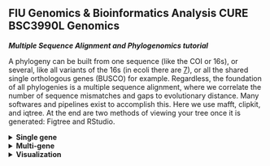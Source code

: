 ## FIU Genomics & Bioinformatics Analysis CURE BSC3990L Genomics ###

***Multiple Sequence Alignment and Phylogenomics tutorial***

A phylogeny can be built from one sequence (like the COI or 16s), or several, like all variants of the 16s (in ecoli there are [7](https://biocyc.org/gene?orgid=ECOLI&id=EG30085)), or all the shared single orthologous genes (BUSCO) for example. Regardless, the foundation of all phylogenies is a multiple sequence alignment, where we correlate the number of sequence mismatches and gaps to evolutionary distance. Many softwares and pipelines exist to accomplish this. Here we use mafft, clipkit, and iqtree. At the end are two methods of viewing your tree once it is generated: Figtree and RStudio.

<details>
  <summary><b>Single gene</b></summary>

## Extract Sequences

The first step is to gather all the gene sequences you are interested in aligning. We will use the rrsA 16s sequence as a continuation from the [BLAST tutorial](https://github.com/FierstLab/Bootcamp/blob/main/5.ntBLAST.md). If you have completed this tutorial, then you should have a directory called blast_loop with 5 ecoli genomes and the directory called blast_out. 

**cd to blast_out** and you should have 5 output files that end in _blast.out

`more` or `less` one of these files. It should look something like:
```
NC_000913.3:4035531-4037072     NZ_CP024138.1   99.676  1542    5       0       1       1542    3848577 3847036 0.0     2820
NC_000913.3:4035531-4037072     NZ_CP024138.1   99.546  1542    6       1       1       1542    548767  550307  0.0     2808
NC_000913.3:4035531-4037072     NZ_CP024138.1   98.962  1542    16      0       1       1542    4852712 4851171 0.0     2760
NC_000913.3:4035531-4037072     NZ_CP024138.1   98.898  1542    17      0       1       1542    4567895 4566354 0.0     2754
NC_000913.3:4035531-4037072     NZ_CP024138.1   98.898  1542    17      0       1       1542    4736107 4734566 0.0     2754
NC_000913.3:4035531-4037072     NZ_CP024138.1   98.898  1542    16      1       1       1542    1258286 1259826 0.0     2752
NC_000913.3:4035531-4037072     NZ_CP024138.1   98.768  1542    17      2       1       1542    4527455 4525916 0.0     2741
```

**Note:** For nematodes, the ribosomal gene typically used for phylogenies is the 18s sequence (it's actually 18s, 5.8s, and 28s of the rDNA, but we'll say 18s for simplicity) taken from a previous [nematode phylogenomics paper](https://www.pnas.org/doi/epdf/10.1073/pnas.0403094101) The nematode 18s sequence is in the file /home/data/jfierst_classroom/msaPractice/18s.fasta

The BLAST output tells us which regions of the genomes match the sequence of interest (columns 9 and 10), but they don't give us the actual sequnces, so we need to make a bed file and use bedtools getfasta to extract these fasta sequences.

**cd back into the blast_loop directory**

Make your script:
```
vi bedtools.sh
```

hit [i] for insert, then copy/paste the following code. The code is commented so that you know what each line is doing. 

```
#!/bin/bash

#SBATCH --account acc_jfierst_classroom
#SBATCH --partition highmem1
#SBATCH --qos highmem1
#SBATCH --output=output_bedtools.log
#SBATCH --mail-user=username@fiu.edu    #use your own email instead
#SBATCH --mail-type=ALL

module load bedtools2-2.27.1-gcc-8.2.0-bxmhnwb #load the software

#loop makes bed file from blast output and extracts sequence from fasta file
while read -r line; do

#take the first line from each blast output file and cut columns 2,9,10 to make a bed file
  head -1 ./blast_out/${line}_blast.out | cut -f 2,9,10 > ${line}.bed

#check if column 2 of bed file is less than column 3, if not switch them (if will cause an error if anitsense)
  awk '{if ($2 > $3) {temp = $2; $2 = $3; $3 = temp} print}' ${line}.bed > tmpfile && mv tmpfile ${line}.bed

#check to make sure bed files are tab delimited
  sed -i 's/ /\t/g' ${line}.bed

#use bedtools getfasta to get sequnce from genome
  bedtools getfasta -fi ${line} -bed ${line}.bed -fo ${line}.tmp

done < list.txt

#concatenate all sequences together into a single file
cat *.tmp > cat_rrsA.fasta

#remove intermediate files
rm *.fai
rm *.tmp
rm *.bed
```
hit [Esc] and type `:wq` and then hit [enter] 

```
sbatch bedtools.sh
```
You can find more information on bedtools getfasta here: https://bedtools.readthedocs.io/en/latest/content/tools/getfasta.html

This script runs finished in seconds and your output is the file cat_rrsA.fasta. `more` or `less` the file. What does it look like?

These names (lines beginning with ">") are going to be annoying later on. Let's fix it!

```
sed -i 's/contig_1:138094-139635/lab_strain/g' cat_rrsA.fasta
sed -i 's/NC_000913.3:4035531-4037072/ASM584/g' cat_rrsA.fasta
sed -i 's/NC_002695.2:3449868-3451409/ASM886/g' cat_rrsA.fasta
sed -i 's/NC_007946.1:4202676-4204217/ASM132/g' cat_rrsA.fasta
sed -i 's/NZ_CP024138.1:3847036-3848577/ASM285/g' cat_rrsA.fasta
```

## Align Sequences

Make your script:
```
vi mafft.sh
```

hit [i] for insert and copy/paste the following:
```
#!/bin/bash

#SBATCH --account acc_jfierst_classroom
#SBATCH --partition highmem1
#SBATCH --qos highmem1
#SBATCH --output=output_mafft.log
#SBATCH --mail-user=username@fiu.edu    #use your own email instead
#SBATCH --mail-type=ALL

module load mafft-7.221-gcc-8.2.0-y6cgezm #load the software

linsi --thread 16 --maxiterate 1000 cat_rrsA.fasta > rrsA_aligned.fasta
```
hit [Esc] and type `:wq` and then hit [enter] 

```
sbatch mafft.sh
```

The code finishes in seconds and the output is rrsA_aligned.fasta. `more` or `less` rrsA_aligned.fasta. What does it look like? Do you see rows of `-------------`? What does `----` indicate?

## Trim Alignments

We need to "trim" our alignments because gaps may exist in the alignment which are not informative. Specifically, we remove all gaps present in 90% of sequences, thereby only keeping the gaps which may be informative when building the phylogeny. We use a software called ClipKit to do this, with the option smart-gap. 

First, this software isn't available as a module on the HPC, so we must install it with mamba.

```
module load mamba/23.1.0-4
```

```
conda create -n clipkit
```

```
source activate clipkit
```

```
mamba install bioconda::clipkit
```

Type `clipkit -h` and the manual should appear if you've installed it correctly.

Make your script:

```
vi clipkit.sh
```

hit [i] for insert and copy/paste the following:

```
#!/bin/bash

#SBATCH --account acc_jfierst_classroom
#SBATCH --partition highmem1
#SBATCH --qos highmem1
#SBATCH --output=output_clipkit.log
#SBATCH --mail-user=username@fiu.edu    #use your own email instead
#SBATCH --mail-type=ALL

module load mamba/23.1.0-4

source activate clipkit

clipkit -m smart-gap rrsA_aligned.fasta
```

hit [Esc] and type `:wq` and then hit [enter] 

```
sbatch clipkit.sh
```

The code runs in ~30 seconds on the ecoli data. The output file is rrsA_aligned.fasta.clipkit. `more` or `less` the file. Do you see a difference between this file and the rrsA_aligned.fasta file? 

## Build the Tree
Make the script:

```
vi iqtree.sh
```

hit [i] for insert and copy/paste the following:
```
#!/bin/bash

#SBATCH --account acc_jfierst_classroom
#SBATCH --partition highmem1
#SBATCH --qos highmem1
#SBATCH --output=output_iqtree.log
#SBATCH --mail-user=username@fiu.edu    #use your own email instead
#SBATCH --mail-type=ALL


module load iqtree-2-gcc-8.2.0

iqtree2 -s rrsA_aligned.fasta.clipkit -m MFP -bb 1000 -alrt 1000 -nt AUTO
```
hit [Esc] and type `:wq` and then hit [enter] 

```
sbatch iqtree.sh
```

Here, we are running iqtree with the with the MFP option which will test a bunch of phylogenetic models on your data, calculate AIC, AICc, and BIC scores, then choose the model with the best (smallest) BIC score (this can be changed by adding `-AIC` or `-AICc`. `-bb` specifies the number of bootstrap replicates. `-alrt` is similar to `-bb` and specifies bootstrap replicates when calculating branch support. Finally, `-nt AUTO` allows the program to determine the best number of cores to use for efficiency.

The code runs for ~5minutes with the ecoli data. Many files will be output. The rrsA_aligned.fasta.clipkit.treefile is the nexus file which you can download to your personal computer and view in Figtree or Rstudio as described in the visualization section below. If you type `head rrsA_aligned.fasta.clipkit.treefile`, then you should see:

```
(contig_1_138094-139635:0.0006492102,(NC_000913.3_4035531-4037072:0.0000324674,(NC_002695.2_3449868-3451409:0.0000010000,NZ_CP024138.1_3847036-3848577:0.001
5950342)100/100:1.1955503250)0/20:0.0019178427,NC_007946.1_4202676-4204217:0.0000010000);
```

iqtree can be a difficult program to grasp as it has many options, models, and parameters. See the documentation of more information: http://www.iqtree.org/doc/Tutorial#first-running-example

</details>

<details>
  <summary><b>Multi-gene</b></summary>

There are two ways to infer a species tree from many genes: concatenation of sequences or concatenation of trees. What I mean by this is that we can do multiple sequence alignment of many genes, concatenate those sequences together, and then calculate the maximum likelihood tree, OR we can do a multiple sequence alignment for many genes, calculate a maximum likelihood tree for each gene, and then find the species tree by concatenating the gene trees. Science is headed toward the latter, however we here will do the easier option of concatenating the sequences and then finding the maximum-likelihood tree. For a tutorial concatenating gene trees, see [].

A multi-gene tree with sequence concatenation follows much of the same steps as a single gene-tree. However, instead of one trimmed MSA, we will generate several (one per gene). It is important that all MSAs have the same headers (lines beginning with >). All alignments are then concatenated with AMAS, which generates two files needed to run IQTREE, a concatenated msa and a partition file. 

For this tutorial we will use the 7 variants of 16s rDNA found in _E.coli_ to demonstrate the process of building a phylogeny from a multi-gene MSA.

## Get the Data

`cd` to your working directory (for me this is /home/data/jfierst_classroom/tori)

Make a directory to keep your work in (stay organized!)
```
mkdir multigene_phylogeny
```

```
cd multigene_phylogeny
```

Get the data:
```
cp -R /home/data/jfierst_classroom/msaPractice/genomes ./.
cp -R /home/data/jfierst_classroom/msaPractice/rrs ./.
```

```
ls -Rlath
```

You should see that within the /rrs/ directory there are 7 fasta sequences. Within the /genomes/ directory there is a directory per species, each containing a fna file (the genome for that species).

Make list of genes and list of species (preparation for loops). 

<br>

**Do not copy/paste the code block, do it line by line.**
```
cd genomes  #move into the genomes directory
ls * > ./../species.txt  #list the directories into species.txt (species.txt will be located in the multigene_phylogeny directory)
cd ../rrs  #move back a directory and into the rrs directory
ls * > ./../genes.txt  #list the files into genes.txt (genes.txt will be located in the multigene_phylogeny directory)
cd ..  #move back into the multigene_phylogeny directory
```
```
more species.txt
```
What does species.txt look like? Right, there's been a problem. We want a list of species without all the directory information. Lets fix it!

<br>

**Do not copy/paste the code block, do it line by line.**
```
awk 'NR%3==1' species.txt > temp  #prints the first of every three lines and saves the first to temp
sed -i 's/://g' temp #removes ':' symbol
mv temp species.txt #moves temp to species.txt 
```

```
more species.txt
```
Have we fixed it?

species.txt should look like:
```
ASM132
ASM285
ASM584
ASM886
lab_strain
```
And genes.txt should look like:
```
rrsA.fasta
rrsB.fasta
rrsC.fasta
rrsD.fasta
rrsE.fasta
rrsG.fasta
rrsH.fasta
```


## BLAST to Find Sequences

Make the script:
```
vi blast.sh
```

hit [i] for insert and copy/paste the following:
```
#!/bin/bash

#SBATCH --account acc_jfierst_classroom
#SBATCH --partition highmem1
#SBATCH --qos highmem1
#SBATCH --output=output_blast.log
#SBATCH --mail-user=username@fiu.edu    #use your own email instead
#SBATCH --mail-type=ALL

module load blast-plus-2.11.0  #load software

mkdir -p blast_out    #make output directory if it doesn't already exist

#A loop within a loop, the first one chooses a gene sequence from genes.txt and the second one goes through the list of species 
while read -r gene; do
  while read -r species; do
    blastn -query ./rrs/${gene} -subject ./genomes/${species}/*.fna -outfmt 6 -out ./blast_out/${gene}_${species}_blast.out
  done < species.txt
done < genes.txt
```
hit [Esc] and type `:wq` and then hit [enter] 

Submit the script:
```
sbatch blast.sh
```
Your output is in blast_out. It should be 35 files (7 genes * 5 species). 


## Extract Sequences

Make your script:
```
vi bedtools.sh
```

hit [i] for insert, then copy/paste the following code. The code is commented so that you know what each line is doing. 

```
#!/bin/bash

#SBATCH --account acc_jfierst_classroom
#SBATCH --partition highmem1
#SBATCH --qos highmem1
#SBATCH --output=output_bedtools.log
#SBATCH --mail-user=username@fiu.edu    #use your own email instead
#SBATCH --mail-type=ALL

module load bedtools2-2.27.1-gcc-8.2.0-bxmhnwb #load the software

mkdir -p concatenated_sequences

#loop makes bed file from blast output and extracts sequence from fasta file
for file in ./blast_out/*; do

#take the first line from each blast output file and cut columns 2,9,10 to make a bed file
  head -1 ${file} | cut -f 2,9,10 > ${file}.bed

#check if column 2 of bed file is less than column 3, if not switch them (if will cause an error if anitsense)
  awk '{if ($2 > $3) {temp = $2; $2 = $3; $3 = temp} print}' ${file}.bed > tmpfile && mv tmpfile ${file}.bed

#check to make sure bed files are tab delimited
  sed -i 's/ /\t/g' ${file}.bed

done

#use bedtools getfasta to get sequnce from genome
while read -r species; do
  while read -r gene; do
    bedtools getfasta -fi ./genomes/${species}/*.fna -bed ./blast_out/${gene}_${species}*.bed -fo ./blast_out/${gene}_${species}.tmp
  done < genes.txt
done < species.txt

#fix header lines (lines with >, so that it is just the species name)
while read -r species; do
  for file in ./blast_out/*${species}*.tmp; do
    sed "s/^>.*/>${species}/" ${file} > ${file}.fixed
  done
done < species.txt

#concatenate all sequences per gene together into a single file
while read -r gene; do
  cat ./blast_out/*${gene}*.tmp.fixed > ./concatenated_sequences/cat_${gene}
done < genes.txt

#remove intermediate files
rm ./blast_out/*.tmp
rm ./blast_out/*.bed
rm ./blast_out/*.fixed
```
hit [Esc] and type `:wq` and then hit [enter] 

```
sbatch bedtools.sh
```
Your output is in the directory concatenated_sequences. `cd` into the directory and `ls`. You should see 7 files corresponding the each gene. `head` a file, what do you see? If you type `grep ">" *`, then you should see that all lines beginning with ">" are simplified to the strain names. Remember to `cd` back to multigene_phylogeny before continuing.

## Align Sequences

Make your script:
```
vi mafft.sh
```

hit [i] for insert and copy/paste the following:
```
#!/bin/bash

#SBATCH --account acc_jfierst_classroom
#SBATCH --partition highmem1
#SBATCH --qos highmem1
#SBATCH --output=output_mafft.log
#SBATCH --mail-user=username@fiu.edu    #use your own email instead
#SBATCH --mail-type=ALL

module load mafft-7.221-gcc-8.2.0-y6cgezm #load the software

for file in ./concatenated_sequences/*; do
  linsi --thread 16 --maxiterate 1000 ${file} > ${file}.aligned
done 
```
hit [Esc] and type `:wq` and then hit [enter] 

```
sbatch mafft.sh
```

## Trim Alignments

```
vi clipkit.sh
```

hit [i] for insert and copy/paste the following:

```
#!/bin/bash

#SBATCH --account acc_jfierst_classroom
#SBATCH --partition highmem1
#SBATCH --qos highmem1
#SBATCH --output=output_clipkit.log
#SBATCH --mail-user=username@fiu.edu    #use your own email instead
#SBATCH --mail-type=ALL

module load mamba/23.1.0-4

source activate clipkit

for file in ./concatenated_sequences/*.aligned; do
  clipkit -m smart-gap ${file}
done

#remove intermediate files
cd concatenated_sequences
rm *.fasta   
rm *.aligned
cd ..
```

hit [Esc] and type `:wq` and then hit [enter] 

```
sbatch clipkit.sh
```


## Concatenate Alignments


Get the software:

```
module load mamba/23.1.0-4
```

```
conda create -n AMAS
```

```
source activate AMAS
```

```
mamba install bioconda::amas
```

Make the script:

```
vi AMAS.sh
```

Hit [i] for insert and copy/paste the following:

```
#!/bin/bash

#SBATCH --account acc_jfierst_classroom
#SBATCH --partition highmem1
#SBATCH --qos highmem1
#SBATCH --output=output_AMAS.log
#SBATCH --mail-user=username@fiu.edu    #use your own email instead
#SBATCH --mail-type=ALL

# get partition file with AMAS
module load mamba/23.1.0-4
source activate AMAS

python3 /home/[your_username]/.conda/envs/AMAS/bin/AMAS.py concat -c 40 -f fasta -d dna --part-format raxml -i ./concatenated_sequences/*
```
hit [Esc] and type `:wq` and then hit [enter] 

Submit the script:

```
sbatch AMAS.sh
```
The output is 2 files, concatenated.out and partitions.txt. These files are located in the multigene_phylogeny directory. `ls`. Do you see them? `more` or `less` the these 2 files. What do they look like?

## Build the Tree

Make the script:

```
vi iqtree.sh
```

hit [i] for insert and copy/paste the following:

```
#!/bin/bash

#SBATCH --account acc_jfierst_classroom
#SBATCH --partition highmem1
#SBATCH --qos highmem1
#SBATCH --output=output_iqtree.log
#SBATCH --mail-user=username@fiu.edu    #use your own email instead
#SBATCH --mail-type=ALL


module load iqtree-2-gcc-8.2.0

iqtree2 -s concatenated.out -spp partitions.txt -m MFP+MERGE -bb 1000 -alrt 1000 -nt AUTO
```

hit [Esc] and type `:wq` and then hit [enter] 

```
sbatch iqtree.sh
```
Here, I am running IQTREE with 1000 ultrafast bootstraps, 1000 non-parametric bootstraps when calculating branch support, AUTO allocate cores for efficiency, model MFP+MERGE (takes forever, but considers the FreeRate heterogeneity and full partitioning when finding the best model). More information about running IQTREE with multi-gene alignments is located [here](http://www.iqtree.org/doc/Advanced-Tutorial#partitioned-analysis-for-multi-gene-alignments). You can even mix data types!

Your output is several files. Here is what each output file contains:
```
Analysis results written to:
  IQ-TREE report:                partitions.txt.iqtree
  Maximum-likelihood tree:       partitions.txt.treefile
  Likelihood distances:          partitions.txt.mldist
  Best partitioning scheme:      partitions.txt.best_scheme.nex
           in RAxML format:      partitions.txt.best_scheme

Ultrafast bootstrap approximation results written to:
  Split support values:          partitions.txt.splits.nex
  Consensus tree:                partitions.txt.contree
  Screen log file:               partitions.txt.log
```

For visualization we will move forward with partitions.txt.treefile. `head` the file. It should look like:
```
(ASM132:0.0001143634,((ASM285:6.3936111178,ASM886:0.0000131456)100/100:14.7610316400,ASM584:0.0000147020)100/100:3.1080925270,lab_strain:0.0056631617);
```

Choosing which genes to base your phylogeny off of can be difficult. There are the typical mitochondrial genes like COI (or some people do whole mitochondrial alignment), or ribosomal subunits like 16s, 18s, etc. Another option is to use your BUSCO outputs. 
An example of building a phylogeny based on BUSCO shared single copy orthologs can be found [here](https://github.com/ToriEggers/RhabditinaPCA/blob/main/BuscoPhylogeny.md)

</details>

<details>
  <summary><b>Visualization</b></summary>

## Download the file to your local machine

The files you want to download are `*.treefile`. If you did the single gene tutorial and want to download that treefile, it is located in `/home/data/jfierst_classroom/[username]/blast_loop/*.treefile`. If you did the multigene tutorial, then that treefile is located in `/home/data/jfierst_classroom/[username]/multigene_phylogeny/*.treefile` 

**To download a file from the web browser:**

Go to the HPC dashboard tab that is currently open on your laptop.

Click on the Files button.

Next, click on the Home Directory button.

Navigate to the file and check the white box next to it.

Finally, click the Download button in the top-right corner to download the file.

**To download a file from command line**

Type 'exit' and hit [enter]. This will log you out of the hpc

Type 'sftp username@hpclogin01.fiu.edu' and hit [enter]

Enter your password 

navagate to the file

Type 'get file'

Type 'exit' and hit [enter] to log out of sftp

## FigTree

You can install FigTree on your local machine by downloading it [here](https://github.com/rambaut/figtree/releases/tag/v1.4.4)

Once you have FigTree, navigate to the upper left corner and click on file, then click open

Find your treefile and double click, it should create a tree like: ![screenshot](https://github.com/FierstLab/Bootcamp/blob/main/pictures/Screenshot%202025-03-13%20004422.png)

If you navigate to Tip Labels on the left ribbon, and click the arrow to expand the selection, you should see font size. Increase this. Otherwise, play around with the options. If you click on a branch or label you can annotate it, color it, rotate the node, etc.

## RStudio

To install RStudio, you must first install R, then RStudio. You can do so [here](https://posit.co/download/rstudio-desktop/)

A simple tree can be plotted with the following code:
```
install.packages("ape")

library(ape)

setwd("C:/Users/torie") #set to your directory containing the treefile

multigene_tree <- read.tree("partitions.txt.treefile")
plot(multigene_tree)
```
There may be more of a learning curve with R, but in the long run, it allows you to calculate statistics about trait evolution across the tree and customize your tree in alot more ways. It's also easily reproducable. 

</details>
